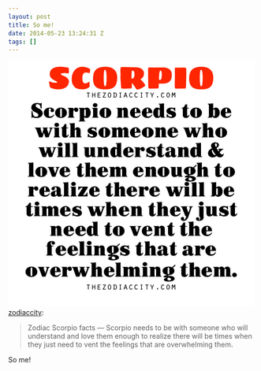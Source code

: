 ```yaml
---
layout: post
title: So me!
date: 2014-05-23 13:24:31 Z
tags: []
---
```

![](/media/2014/05/86594081602.png)
[zodiaccity](http://thezodiaccity.com/post/85089377008/zodiac-scorpio-facts-scorpio-needs-to-be-with):

> Zodiac Scorpio facts — Scorpio needs to be with someone who will understand and love them enough to realize there will be times when they just need to vent the feelings that are overwhelming them.

So me!
